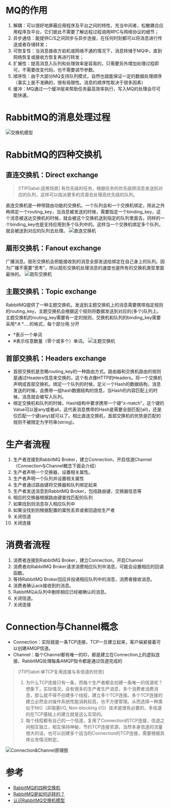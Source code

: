 # MQ的作用
1. 解耦：可以很好地屏蔽应用程序及平台之间的特性，充当中间者，松散耦合应用程序及平台，它们彼此不需要了解远程过程调用RPC与网络协议的细节；
2. 异步通信：能提供C/S之间同步与异步连接，在任何时刻都可以将消息进行传送或者存储转发；
3. 可恢复性：当消息接收方宕机或网络不通的情况下，消息转储于MQ中，直到网络恢复或接收方恢复再进行转发；
4. 扩展性：提高消息入队列和处理效率是容易的，只需要另外增加处理过程即可，不需要改变代码，也不需要调节参数。
5. 顺序性：由于大部分MQ支持队列模式，自然也就能保证一定的数据处理顺序（事实上是不准确的，很有局限性。消息的顺序性取决于很多因素）
6. 缓冲：MQ通过一个缓冲层来帮助任务最高效率执行，写入MQ的处理会尽可能快速。

# RabbitMQ的消息处理过程
![交换机模型](https://www.cloudamqp.com/img/blog/exchanges-topic-fanout-direct.png)

# RabbitMQ的四种交换机
## 直连交换机：Direct exchange
>[!TIP|label:适用场景]
>有优先级的任务，根据任务的优先级把消息发送到对应的队列，这样可以指派更多的资源去处理高优先级的队列。

直连交换机是一种带路由功能的交换机，一个队列会和一个交换机绑定，除此之外再绑定一个routing_key，当消息被发送的时候，需要指定一个binding_key，这个消息被送达交换机的时候，就会被这个交换机送到指定的队列里面去。同样的一个binding_key也是支持应用到多个队列中的。这样当一个交换机绑定多个队列，就会被送到对应的队列去处理。
![直连交换机](http://www.yanzuoguang.com/upload/2019/03/qv737hq5rsgnhp75obrd7hshqj.png)

## 扇形交换机：Fanout exchange
广播消息。扇形交换机会把能接收到的消息全部发送给绑定在自己身上的队列。因为广播不需要“思考”，所以扇形交换机处理消息的速度也是所有的交换机类型里面最快的。
![扇形交换机](http://www.yanzuoguang.com/upload/2019/03/6geblh5ah2jk2rrtof2rfpksm7.png)

## 主题交换机：Topic exchange
RabbitMQ提供了一种主题交换机，发送到主题交换机上的消息需要携带指定规则的routing_key，主题交换机会根据这个规则将数据发送到对应的(多个)队列上。
主题交换机的routing_key需要有一定的规则，交换机和队列的binding_key需要采用*.#.*.....的格式，每个部分用.分开
- *表示一个单词
- #表示任意数量（零个或多个）单词。
![主题交换机](http://www.yanzuoguang.com/upload/2019/03/us3brfibvaiugr6n5iolpv3dbr.png)
## 首部交换机：Headers exchange
- 首部交换机是忽略routing_key的一种路由方式。路由器和交换机路由的规则是通过Headers信息来交换的，这个有点像HTTP的Headers。将一个交换机声明成首部交换机，绑定一个队列的时候，定义一个Hash的数据结构，消息发送的时候，会携带一组hash数据结构的信息，当Hash的内容匹配上的时候，消息就会被写入队列。
- 绑定交换机和队列的时候，Hash结构中要求携带一个键“x-match”，这个键的Value可以是any或者all，这代表消息携带的Hash是需要全部匹配(all)，还是仅匹配一个键(any)就可以了。相比直连交换机，首部交换机的优势是匹配的规则不被限定为字符串(string)。

# 生产者流程　　
1. 生产者连接到RabbitMQ Broker，建立Connection，开启信道Channel（Connection与Channel概念下面会介绍）
2. 生产者声明一个交换器，设置相关属性。
3. 生产者声明一个队列并设置相关属性
4. 生产者通过路由键将交换器和队列绑定起来
5. 生产者发送消息到RabbitMQ Broker，包括路由键、交换器信息等
6. 相应的交换器根据路由键查找匹配的队列
7. 如果找到则消息存入相应队列中
8. 如果没找到则根据配置的属性丢弃或者回退给生产者
9. 关闭信道
10. 关闭连接

# 消费者流程
1. 消费者连接到RabbitMQ Broker，建立Connection，开启Channel
2. 消费者向RabbitMQ Broker请求消费相应队列中消息，可能会设置相应的回调函数。
3. 等待RabbitMQ Broker回应并投递相应队列中的消息，消费者接收消息。
4. 消费者确认ack接收到的消息。
5. RabbitMQ从队列中删除相应已经被确认的消息。
6. 关闭信道。
7. 关闭连接

# Connection与Channel概念
- Connection：实际就是一条TCP连接，TCP一旦建立起来，客户端紧接着可以创建AMQP信道。
- Channel：每个Channel都有唯一的ID，都是建立在Connection上的虚拟连接，RabbitMQ处理每条AMQP指令都是通过信道完成的

>[!TIP|label:单TCP复用连接与多信道的优势]
> 1. 为什么TCP连接只有一条，而每个生产者都会创建一条唯一的信道呢？想象下，实际情况，会有很多的生产者生产消息，多个消费者消费消息，那么就不得不创建多个线程，建立多个TCP连接。多个TCP连接的建立必然会对操作系统性能消耗较高，也不方便管理。从而选择一种类似于NIO（非阻塞I/O, Non-blocking I/O）技术是很有必要的，多信道的在TCP基础上的建立就是这么实现的。
> 2. 每个线程都有自己的一个信道，复用了Connection的TCP连接，信道之间相互独立，相互保持神秘，节约TCP连接资源，当然本身信道的流量很大的话，也可以创建多个适当的Connection的TCP连接，需要根据具体业务情况制定。

![Connection&Channel原理图](http://image.morecoder.com/article/201810/20181001154334353562.png)


# 参考
- [RabbitMQ的四种交换机](https://www.jianshu.com/p/469f4608ce5d)
- [RabbitMQ是如何运转的？](https://www.cnblogs.com/jian0110/p/10389986.html)
- [认识RabbitMQ交换机模型](https://www.cnblogs.com/jian0110/p/10389780.html)
